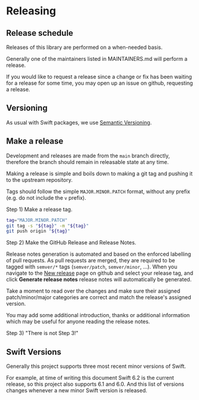 # Releasing 

## Release schedule

Releases of this library are performed on a when-needed basis. 

Generally one of the maintainers listed in MAINTAINERS.md will perform a release.

If you would like to request a release since a change or fix has been waiting for a release for some time,
you may open up an issue on github, requesting a release.

## Versioning 

As usual with Swift packages, we use [Semantic Versioning](https://semver.org/).

## Make a release

Development and releases are made from the `main` branch directly, therefore the branch should remain in releasable state at any time.

Making a release is simple and boils down to making a git tag and pushing it to the upstream repository.

Tags should follow the simple `MAJOR.MINOR.PATCH` format, without any prefix (e.g. do not include the `v` prefix).

Step 1) Make a release tag.

```bash
tag="MAJOR.MINOR.PATCH"
git tag -s "${tag}" -m "${tag}"
git push origin "${tag}"
```

Step 2) Make the GitHub Release and Release Notes.

Release notes generation is automated and based on the enforced labelling of pull requests.
As pull requests are merged, they are required to be tagged with `semver/*` tags (`semver/patch`, `semver/minor`, ...).
When you navigate to the [New release](https://github.com/swift-server/swift-prometheus/releases/new) page on github and 
select your release tag, and click **Generate release notes** release notes will automatically be generated.

Take a moment to read over the changes and make sure their assigned patch/minor/major categories are correct and match the release's assigned version.

You may add some additional introduction, thanks or additional information which may be useful for anyone reading the release notes.

Step 3) "There is not Step 3!"

## Swift Versions

Generally this project supports three most recent minor versions of Swift.

For example, at time of writing this document Swift 6.2 is the current release, so this project also supports 6.1 and 6.0.
And this list of versions changes whenever a new minor Swift version is released.